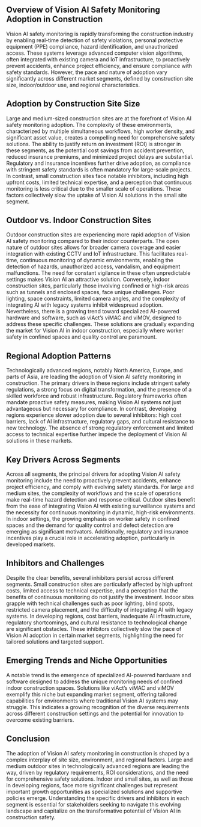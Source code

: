 ## Overview of Vision AI Safety Monitoring Adoption in Construction
Vision AI safety monitoring is rapidly transforming the construction industry by enabling real-time detection of safety violations, personal protective equipment (PPE) compliance, hazard identification, and unauthorized access. These systems leverage advanced computer vision algorithms, often integrated with existing camera and IoT infrastructure, to proactively prevent accidents, enhance project efficiency, and ensure compliance with safety standards. However, the pace and nature of adoption vary significantly across different market segments, defined by construction site size, indoor/outdoor use, and regional characteristics.

## Adoption by Construction Site Size
Large and medium-sized construction sites are at the forefront of Vision AI safety monitoring adoption. The complexity of these environments, characterized by multiple simultaneous workflows, high worker density, and significant asset value, creates a compelling need for comprehensive safety solutions. The ability to justify return on investment (ROI) is stronger in these segments, as the potential cost savings from accident prevention, reduced insurance premiums, and minimized project delays are substantial. Regulatory and insurance incentives further drive adoption, as compliance with stringent safety standards is often mandatory for large-scale projects. In contrast, small construction sites face notable inhibitors, including high upfront costs, limited technical expertise, and a perception that continuous monitoring is less critical due to the smaller scale of operations. These factors collectively slow the uptake of Vision AI solutions in the small site segment.

## Outdoor vs. Indoor Construction Sites
Outdoor construction sites are experiencing more rapid adoption of Vision AI safety monitoring compared to their indoor counterparts. The open nature of outdoor sites allows for broader camera coverage and easier integration with existing CCTV and IoT infrastructure. This facilitates real-time, continuous monitoring of dynamic environments, enabling the detection of hazards, unauthorized access, vandalism, and equipment malfunctions. The need for constant vigilance in these often unpredictable settings makes Vision AI an attractive solution. Conversely, indoor construction sites, particularly those involving confined or high-risk areas such as tunnels and enclosed spaces, face unique challenges. Poor lighting, space constraints, limited camera angles, and the complexity of integrating AI with legacy systems inhibit widespread adoption. Nevertheless, there is a growing trend toward specialized AI-powered hardware and software, such as viAct’s viMAC and viMOV, designed to address these specific challenges. These solutions are gradually expanding the market for Vision AI in indoor construction, especially where worker safety in confined spaces and quality control are paramount.

## Regional Adoption Patterns
Technologically advanced regions, notably North America, Europe, and parts of Asia, are leading the adoption of Vision AI safety monitoring in construction. The primary drivers in these regions include stringent safety regulations, a strong focus on digital transformation, and the presence of a skilled workforce and robust infrastructure. Regulatory frameworks often mandate proactive safety measures, making Vision AI systems not just advantageous but necessary for compliance. In contrast, developing regions experience slower adoption due to several inhibitors: high cost barriers, lack of AI infrastructure, regulatory gaps, and cultural resistance to new technology. The absence of strong regulatory enforcement and limited access to technical expertise further impede the deployment of Vision AI solutions in these markets.

## Key Drivers Across Segments
Across all segments, the principal drivers for adopting Vision AI safety monitoring include the need to proactively prevent accidents, enhance project efficiency, and comply with evolving safety standards. For large and medium sites, the complexity of workflows and the scale of operations make real-time hazard detection and response critical. Outdoor sites benefit from the ease of integrating Vision AI with existing surveillance systems and the necessity for continuous monitoring in dynamic, high-risk environments. In indoor settings, the growing emphasis on worker safety in confined spaces and the demand for quality control and defect detection are emerging as significant motivators. Additionally, regulatory and insurance incentives play a crucial role in accelerating adoption, particularly in developed markets.

## Inhibitors and Challenges
Despite the clear benefits, several inhibitors persist across different segments. Small construction sites are particularly affected by high upfront costs, limited access to technical expertise, and a perception that the benefits of continuous monitoring do not justify the investment. Indoor sites grapple with technical challenges such as poor lighting, blind spots, restricted camera placement, and the difficulty of integrating AI with legacy systems. In developing regions, cost barriers, inadequate AI infrastructure, regulatory shortcomings, and cultural resistance to technological change are significant obstacles. These inhibitors collectively slow the pace of Vision AI adoption in certain market segments, highlighting the need for tailored solutions and targeted support.

## Emerging Trends and Niche Opportunities
A notable trend is the emergence of specialized AI-powered hardware and software designed to address the unique monitoring needs of confined indoor construction spaces. Solutions like viAct’s viMAC and viMOV exemplify this niche but expanding market segment, offering tailored capabilities for environments where traditional Vision AI systems may struggle. This indicates a growing recognition of the diverse requirements across different construction settings and the potential for innovation to overcome existing barriers.

## Conclusion
The adoption of Vision AI safety monitoring in construction is shaped by a complex interplay of site size, environment, and regional factors. Large and medium outdoor sites in technologically advanced regions are leading the way, driven by regulatory requirements, ROI considerations, and the need for comprehensive safety solutions. Indoor and small sites, as well as those in developing regions, face more significant challenges but represent important growth opportunities as specialized solutions and supportive policies emerge. Understanding the specific drivers and inhibitors in each segment is essential for stakeholders seeking to navigate this evolving landscape and capitalize on the transformative potential of Vision AI in construction safety.